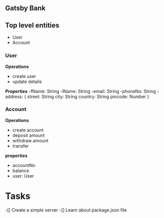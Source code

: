 ## Gatsby Bank

## Top level entities

- User
- Account

### User

**Operations**

- create user
- update details

**Properties**
-fName: String
-lName: String
-email: String
-phoneNo: String
-address: {
street: String
city: String
country: String
pincode: Number
}

### Account

**Operations**

- create account
- deposit amount
- withdraw amount
- transfer

**properties**

- accountNo
- balance
- user: User



# Tasks

-[] Create a simple server
-[] Learn about package.json file
